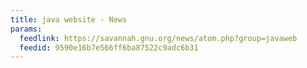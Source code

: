 ```yaml
---
title: java website - News
params:
  feedlink: https://savannah.gnu.org/news/atom.php?group=javaweb
  feedid: 9590e16b7e566ff6ba87522c9adc6b31
---
```

